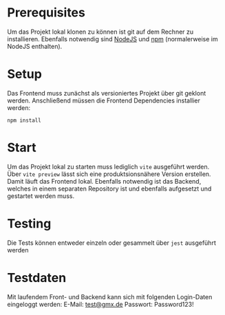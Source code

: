 # Prerequisites 
Um das Projekt lokal klonen zu können ist git auf dem Rechner zu installieren. Ebenfalls notwendig sind [NodeJS](https://nodejs.org/en/) und [npm](https://www.npmjs.com/) (normalerweise im NodeJS enthalten).

# Setup 
Das Frontend muss zunächst als versioniertes Projekt über git geklont werden. Anschließend müssen die Frontend Dependencies installier werden:

```
npm install
```

# Start
Um das Projekt lokal zu starten muss lediglich ```vite``` ausgeführt werden. Über ```vite preview``` lässt sich eine produktsionsnähere Version erstellen. Damit läuft das Frontend lokal. Ebenfalls notwendig ist das Backend, welches in einem separaten Repository ist und ebenfalls aufgesetzt und gestartet werden muss.

# Testing
Die Tests können entweder einzeln oder gesammelt über ```jest``` ausgeführt werden

# Testdaten
Mit laufendem Front- und Backend kann sich mit folgenden Login-Daten eingeloggt werden:
E-Mail: test@gmx.de
Passwort: Password123!
